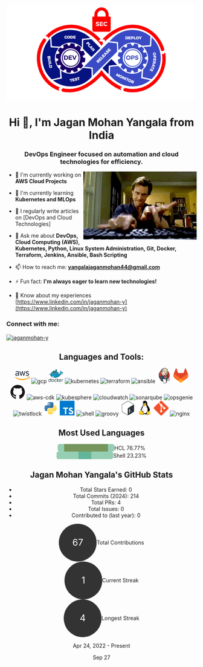 <p align="center">
  <img src="https://raw.githubusercontent.com/JaganMohan-Y/JaganMohan-Y/main/assets/devops_loop.gif" alt="DevOps Infinity Loop" width="600">
</p>
<h1 align="center">Hi 👋, I'm Jagan Mohan Yangala from India</h1>

<h3 align="center">DevOps Engineer focused on automation and cloud technologies for efficiency.</h3>

<!-- <p align="center">
  <img src="https://komarev.com/ghpvc/?username=jaganmohan-y&label=Profile%20views&color=0e75b6&style=flat" alt="jaganmohan-y" />
</p> -->

<img align="right" alt="Coding" width="300" src="https://raw.githubusercontent.com/JaganMohan-Y/JaganMohan-Y/main/assets/devops-engineer.gif">

- 🔭 I'm currently working on **AWS Cloud Projects**

- 🌱 I'm currently learning **Kubernetes and MLOps**

- 📝 I regularly write articles on [DevOps and Cloud Technologies]

- 💬 Ask me about **DevOps, Cloud Computing (AWS), Kubernetes, Python, Linux System Administration, Git, Docker, Terraform, Jenkins, Ansible, Bash Scripting**

- 📫 How to reach me: **yangalajaganmohan44@gmail.com**

- ⚡ Fun fact: **I'm always eager to learn new technologies!**

- 📄 Know about my experiences [https://www.linkedin.com/in/jaganmohan-y](https://www.linkedin.com/in/jaganmohan-y)

<!-- <h3 align="left">Blog posts:</h3> -->
<!-- BLOG-POST-LIST:START -->
<!-- BLOG-POST-LIST:END -->

<h3 align="left">Connect with me:</h3>
<p align="left">
<a href="https://linkedin.com/in/jaganmohan-y" target="blank"><img align="center" src="https://raw.githubusercontent.com/rahuldkjain/github-profile-readme-generator/master/src/images/icons/Social/linked-in-alt.svg" alt="jaganmohan-y" height="30" width="40" /></a>
<!-- <a href="https://medium.com/@yangalajaganmohan44" target="blank"><img align="center" src="https://raw.githubusercontent.com/rahuldkjain/github-profile-readme-generator/master/src/images/icons/Social/medium.svg" alt="@yangalajaganmohan44" height="30" width="40" /></a> -->
</p>

<div align="center">
  <h2>Languages and Tools:</h2>
  <p>
    <img src="https://raw.githubusercontent.com/devicons/devicon/master/icons/amazonwebservices/amazonwebservices-original-wordmark.svg" alt="aws" width="40" height="40" />
    <img src="https://www.vectorlogo.zone/logos/googlecloud/google-cloud-icon.svg" alt="gcp" width="40" height="40" />
    <img src="https://raw.githubusercontent.com/devicons/devicon/master/icons/docker/docker-original-wordmark.svg" alt="docker" width="40" height="40" />
    <img src="https://www.vectorlogo.zone/logos/kubernetes/kubernetes-icon.svg" alt="kubernetes" width="40" height="40" />
    <img src="https://www.vectorlogo.zone/logos/terraformio/terraformio-icon.svg" alt="terraform" width="40" height="40" />
    <img src="https://www.vectorlogo.zone/logos/ansible/ansible-icon.svg" alt="ansible" width="40" height="40" />
    <img src="https://raw.githubusercontent.com/devicons/devicon/master/icons/jenkins/jenkins-original.svg" alt="jenkins" width="40" height="40" />
    <img src="https://raw.githubusercontent.com/devicons/devicon/master/icons/gitlab/gitlab-original.svg" alt="gitlab" width="40" height="40" />
    <img src="https://raw.githubusercontent.com/devicons/devicon/master/icons/github/github-original.svg" alt="github" width="40" height="40" />
    <img src="https://raw.githubusercontent.com/devicons/devicon/master/icons/awscdk/awscdk-original.svg" alt="aws-cdk" width="40" height="40" />
    <img src="https://raw.githubusercontent.com/devicons/devicon/master/icons/kubesphere/kubesphere-original.svg" alt="kubesphere" width="40" height="40" />
    <img src="https://raw.githubusercontent.com/devicons/devicon/master/icons/cloudwatch/cloudwatch-original.svg" alt="cloudwatch" width="40" height="40" />
    <img src="https://www.vectorlogo.zone/logos/sonarqube/sonarqube-icon.svg" alt="sonarqube" width="40" height="40" />
    <img src="https://www.vectorlogo.zone/logos/opsgénie/opsgénie-icon.svg" alt="opsgenie" width="40" height="40" />
    <img src="https://www.vectorlogo.zone/logos/twistlock/twistlock-icon.svg" alt="twistlock" width="40" height="40" />
    <img src="https://raw.githubusercontent.com/devicons/devicon/master/icons/python/python-original.svg" alt="python" width="40" height="40" />
    <img src="https://raw.githubusercontent.com/devicons/devicon/master/icons/typescript/typescript-original.svg" alt="typescript" width="40" height="40" />
    <img src="https://raw.githubusercontent.com/devicons/devicon/master/icons/shell/shell-script.svg" alt="shell" width="40" height="40" />
    <img src="https://www.vectorlogo.zone/logos/groovy/groovy-icon.svg" alt="groovy" width="40" height="40" />
    <img src="https://raw.githubusercontent.com/devicons/devicon/master/icons/bash/bash-original.svg" alt="bash" width="40" height="40" />
    <img src="https://raw.githubusercontent.com/devicons/devicon/master/icons/linux/linux-original.svg" alt="linux" width="40" height="40" />
    <img src="https://raw.githubusercontent.com/devicons/devicon/master/icons/git/git-original.svg" alt="git" width="40" height="40" />
    <img src="https://www.vectorlogo.zone/logos/nginx/nginx-icon.svg" alt="nginx" width="40" height="40" />
  </p>
</div>

<div align="center">
  <h2>Most Used Languages</h2>
  <p>
    <div style="display: flex; justify-content: center; align-items: center;">
      <div style="width: 150px; height: 20px; background-color: #96ceb4; border-radius: 5px;">
        <div style="width: 76.77%; height: 100%; background-color: #76965d;"></div>
      </div>
      <span>HCL 76.77%</span>
    </div>
    <div style="display: flex; justify-content: center; align-items: center;">
      <div style="width: 150px; height: 20px; background-color: #96ceb4; border-radius: 5px;">
        <div style="width: 23.23%; height: 100%; background-color: #63b599;"></div>
      </div>
      <span>Shell 23.23%</span>
    </div>
  </p>
</div>

<div align="center">
  <h2>Jagan Mohan Yangala's GitHub Stats</h2>
  <ul>
    <li>Total Stars Earned: 0</li>
    <li>Total Commits (2024): 214</li>
    <li>Total PRs: 4</li>
    <li>Total Issues: 0</li>
    <li>Contributed to (last year): 0</li>
  </ul>
</div>

<div align="center">
  <div style="display: flex; justify-content: center; align-items: center;">
    <div style="width: 100px; height: 100px; border-radius: 50%; background-color: #333; display: flex; justify-content: center; align-items: center;">
      <span style="font-size: 24px; color: #fff;">67</span>
    </div>
    <p>Total Contributions</p>
  </div>
  <div style="display: flex; justify-content: center; align-items: center;">
    <div style="width: 100px; height: 100px; border-radius: 50%; background-color: #333; display: flex; justify-content: center; align-items: center;">
      <span style="font-size: 24px; color: #fff;">1</span>
    </div>
    <p>Current Streak</p>
  </div>
  <div style="display: flex; justify-content: center; align-items: center;">
    <div style="width: 100px; height: 100px; border-radius: 50%; background-color: #333; display: flex; justify-content: center; align-items: center;">
      <span style="font-size: 24px; color: #fff;">4</span>
    </div>
    <p>Longest Streak</p>
  </div>
</div>

<div align="center">
  <p>Apr 24, 2022 - Present</p>
  <p>Sep 27</p>
</div>

<!-- <p><img align="left" src="https://github-readme-stats.vercel.app/api/top-langs?username=jaganmohan-y&show_icons=true&locale=en&layout=compact&theme=radical" alt="jaganmohan-y" /></p>

<p>&nbsp;<img align="center" src="https://github-readme-stats.vercel.app/api?username=jaganmohan-y&show_icons=true&locale=en&theme=radical" alt="jaganmohan-y" /></p>

<p><img align="center" src="https://github-readme-streak-stats.herokuapp.com/?user=jaganmohan-y&theme=radical" alt="jaganmohan-y" /></p> -->